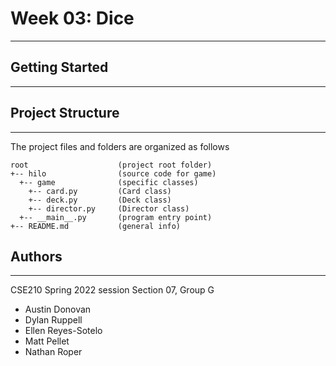 # Week 03: Dice
---

## Getting Started
---


## Project Structure
---
The project files and folders are organized as follows
```
root                    (project root folder)
+-- hilo                (source code for game)
  +-- game              (specific classes)
    +-- card.py         (Card class)
    +-- deck.py         (Deck class)
    +-- director.py     (Director class)
  +-- __main__.py       (program entry point)
+-- README.md           (general info)
```

## Authors
---
CSE210 Spring 2022 session
Section 07, Group G
* Austin Donovan
* Dylan Ruppell
* Ellen Reyes-Sotelo
* Matt Pellet
* Nathan Roper